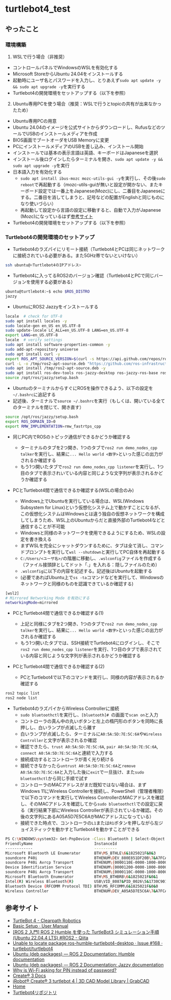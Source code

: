# turtlebot4_test

## やったこと

### 環境構築

1. WSLで行う場合（非推奨）

- コントロールパネルでWindowsのWSLを有効化する
- Microsoft StoreからUbuntu 24.04をインストールする
- 起動時にユーザ名とパスワードを入力し、とりあえず```sudo apt update -y && sudo apt upgrade -y```を実行する
- Turtlebot4の開発環境をセットアップする（以下を参照）

2. Ubuntu専用PCを使う場合（推奨：WSLで行うとtopicの共有が出来なかったため）

- Ubuntu専用PCの用意
- Ubuntu 24.04のイメージを公式サイトからダウンロードし、RufusなどのツールでUSBのインストールメディアを作成
- BIOS画面でブートオーダをUSB Memoryに変更
- PCにインストールメディアのUSBを差し込み、インストール開始
- インストールでは基本の表示言語は英語、キーボードはJapaneseを選択
- インストール後ログインしたらターミナルを開き、```sudo apt update -y && sudo apt upgrade -y```を実行
- 日本語入力を有効化する
  - ```sudo apt install ibus-mozc mozc-utils-gui -y```を実行し、その後```sudo reboot```で再起動する（mozc-utils-guiが無いと設定が開かない、またキーボード設定では一番上をJapanese(Mozc)にし、二番目をJapaneseにする。二番目を消してしまうと、記号などの配置がEnglishと同じものになり使いづらい）
  - 再起動して設定から言語の設定に移動すると、自動で入力がJapanese (Mozc)になっているはず[参考サイト](https://qiita.com/takuya66520126/items/8bb760bf99c4e25364e3 "ubuntuで日本語入力に変更する方法 #Linux - Qiita")
- Turtlebot4の開発環境をセットアップする（以下を参照）

### Turtlebot4の開発環境のセットアップ

- Turtlebot4のラズパイにリモート接続（Turtlebot4とPCは同じネットワークに接続されている必要がある。また5GHz帯でないといけない）

```sh
ssh ubuntu@<Turtlebot4のIPアドレス>
```

- Turtlebot4に入ってるROS2のバージョン確認（Turtlebot4とPCで同じバージョンを使用する必要がある）

```sh
ubuntu@turtlebot4:~$ echo $ROS_DISTRO
jazzy
```

- UbuntuにROS2 Jazzyをインストールする

```sh
locale  # check for UTF-8
sudo apt install locales -y
sudo locale-gen en_US en_US.UTF-8
sudo update-locale LC_ALL=en_US.UTF-8 LANG=en_US.UTF-8
export LANG=en_US.UTF-8
locale  # verify settings
sudo apt install software-properties-common -y
sudo add-apt-repository universe
sudo apt install curl -y
export ROS_APT_SOURCE_VERSION=$(curl -s https://api.github.com/repos/ros-infrastructure/ros-apt-source/releases/latest | grep -F "tag_name" | awk -F\" '{print $4}')
curl -L -o /tmp/ros2-apt-source.deb "https://github.com/ros-infrastructure/ros-apt-source/releases/download/${ROS_APT_SOURCE_VERSION}/ros2-apt-source_${ROS_APT_SOURCE_VERSION}.$(. /etc/os-release && echo $VERSION_CODENAME)_all.deb" # If using Ubuntu derivates use $UBUNTU_CODENAME
sudo apt install /tmp/ros2-apt-source.deb -y
sudo apt install ros-dev-tools ros-jazzy-desktop ros-jazzy-ros-base ros-jazzy-turtlebot4-desktop ros-jazzy-turtlebot4-description ros-jazzy-turtlebot4-msgs ros-jazzy-turtlebot4-navigation ros-jazzy-turtlebot4-node ros-jazzy-turtlebot4-bringup -y
source /opt/ros/jazzy/setup.bash
```

- UbuntuのターミナルからすぐにROSを操作できるよう、以下の設定を```~/.bashrc```に追記する
- 記述後、ターミナルで```source ~/.bashrc```を実行（もしくは、開いている全てのターミナルを閉じて、開き直す）

```sh
source /opt/ros/jazzy/setup.bash
export ROS_DOMAIN_ID=0
export RMW_IMPLEMENTATION=rmw_fastrtps_cpp
```

- 同じPC内でROSのトピック通信ができるかどうか確認する
  - ターミナルのタブを2つ開き、1つのタブで```ros2 run demo_nodes_cpp talker```を実行し、結果に```... Hello world <数字>```といった感じの出力がされるか確認する
  - もう1つ開いたタブで```ros2 run demo_nodes_cpp listener```を実行し、1つ目のタブで表示されいている内容と同じような文字列が表示されるかどうか確認する
 
- PCとTurtlebot4間で通信できるか確認する(WSLの場合のみ)
  - Windows上でUbuntuを実行している場合は、WSL(Windows Subsystem for Linux)という仮想化システム上で動かすことになるが、この仮想化システムはWindowsとは違う独自の仮想ネットワークを構成してしまうため、WSL上のUbuntuからだと直接外部のTurtlebot4などと通信することが不可能
  - Windowsと同様のネットワークを使用できるようにするため、WSLの設定を書き換える
  - まずWSLを完全にシャットダウンするために、タブは全て消し、コマンドプロンプトを実行して```wsl --shutdown```と実行してPC自体を再起動する
  - ```C:/Users/<ユーザ名>/```の階層に移動し、```.wslconfig```ファイルを作成する（ファイル接頭辞としてドット「.」を入れる：隠しファイルのため）
  - ```.wslconfig```に以下の内容を記述する。記述後はUbuntuを起動する
  - (必要であればUbuntu上で```ss -ta```コマンドなどを実行して、Windowsのネットワークと同様のものを認識できているか確認する)
 
```sh
[wsl2]
# Mirrored Networking Mode を有効にする
networkingMode=mirrored
```
 
- PCとTurtlebot4間で通信できるか確認する(1)
  - 上記と同様にタブを2つ開き、1つのタブで```ros2 run demo_nodes_cpp talker```を実行し、結果に```... Hello world <数字>```といった感じの出力がされるか確認する
  - もう1つ開いたタブでは、SSH接続でTurtlebot4にログインし、そこで```ros2 run demo_nodes_cpp listener```を実行、1つ目のタブで表示されている内容と同じような文字列が表示されるかどうか確認する
 
- PCとTurtlebot4間で通信できるか確認する(2)
  - PCとTurtlebot4で以下のコマンドを実行し、同様の内容が表示されるか確認する
 
```sh
ros2 topic list
ros2 node list
```

- Turtlebot4のラズパイからWireless Controllerに接続
  - ```sudo bluetoothctl```を実行し、```[bluetooth]# ```の画面で```scan on```と入力
  - コントローラの真ん中の丸いボタンと左上の楕円形のボタンを同時に長押しし、白いランプが点滅したら離す
  - 白いランプが点滅したら、ターミナルに```A0:5A:5D:7E:5C:6A```や```Wireless Controller```と文字が表示されるか確認
  - 確認できたら、```trust A0:5A:5D:7E:5C:6A```, ```pair A0:5A:5D:7E:5C:6A```, ```connect A0:5A:5D:7E:5C:6A```と連続で入力する
  - 接続成功するとコントローラが青く光り続ける
  - 接続できなかったら```untrust A0:5A:5D:7E:5C:6A```と```remove A0:5A:5D:7E:5C:6A```と入力した後に```exit```で一旦抜け、また```sudo bluetoothctl```から同じ手順で試す
  - コントローラのMACアドレスがまだ既知ではない場合は、まずWindows 11にWireless Controllerを接続し、PowerShell（管理者権限）で以下のコマンドを実行してWireless ControllerのMACアドレスを確認し、そのMACアドレスを確認してから```sudo bluetoothctl```での設定に戻る（実行結果下部にWireless Controllerが表示されているか確認。その後の文字列にあるA05A5D7E5C6AがMACアドレスになっている）
  - 接続できた時点で、コントローラの```L1```または```R1```ボタンを押しながら左ジョイスティックを動かすとTurtlebot4を動かすことができる

```sh
PS C:\WINDOWS\system32> Get-PnpDevice -Class Bluetooth | Select-Object FriendlyName, InstanceId, Status
FriendlyName                           InstanceId
------------                           ----------
Microsoft Bluetooth LE Enumerator      BTH\MS_BTHLE\6&1825021F&0&3
soundcore P40i                         BTHENUM\DEV_880E851DF20B\7&A7FCA4F&0&BLUETOOTHDEVICE_880E851DF20B
soundcore P40i Avrcp Transport         BTHENUM\{0000110E-0000-1000-8000-00805F9B34FB}_LOCALMFG&0002\7&A7FCA4F&0&880E...
Device Identification Service          BTHENUM\{00001200-0000-1000-8000-00805F9B34FB}_VID&0002054C_PID&05C4\7&A7FCA4...
soundcore P40i Avrcp Transport         BTHENUM\{0000110C-0000-1000-8000-00805F9B34FB}_LOCALMFG&0002\7&A7FCA4F&0&880E...
Microsoft Bluetooth Enumerator         BTH\MS_BTHBRB\6&1825021F&0&1
Intel(R) Wireless Bluetooth(R)         USB\VID_8087&PID_0026\5&1730C901&0&10
Bluetooth Device (RFCOMM Protocol TDI) BTH\MS_RFCOMM\6&1825021F&0&0
Wireless Controller                    BTHENUM\DEV_A05A5D7E5C6A\7&A7FCA4F&0&BLUETOOTHDEVICE_A05A5D7E5C6A  
```

## 参考サイト

- [TurtleBot 4 - Clearpath Robotics](https://clearpathrobotics.com/turtlebot-4/ "TurtleBot 4 - Clearpath Robotics")
- [Basic Setup · User Manual](https://clearpathrobotics.com/turtlebot-get-started/ "Basic Setup · User Manual")
- [[ROS 2 入門]  ROS 2 Humble を使った TurtleBot3 シミュレーション手順 (Ubuntu 22.04.4 LTS) #ROS2 - Qiita](https://qiita.com/Futo_Horio/items/2e78b3d160a0026d180c "[ROS 2 入門]  ROS 2 Humble を使った TurtleBot3 シミュレーション手順 (Ubuntu 22.04.4 LTS) #ROS2 - Qiita")
- [Unable to locate package ros-humble-turtlebot4-desktop  · Issue #168 · turtlebot/turtlebot4](https://github.com/turtlebot/turtlebot4/issues/168 "Unable to locate package ros-humble-turtlebot4-desktop  · Issue #168 · turtlebot/turtlebot4")
- [Ubuntu (deb packages) — ROS 2 Documentation: Humble  documentation](https://docs.ros.org/en/humble/Installation/Ubuntu-Install-Debs.html "Ubuntu (deb packages) — ROS 2 Documentation: Humble  documentation")
- [Ubuntu (deb packages) — ROS 2 Documentation: Jazzy  documentation](https://docs.ros.org/en/jazzy/Installation/Ubuntu-Install-Debs.html "Ubuntu (deb packages) — ROS 2 Documentation: Jazzy  documentation")
- [Why is Wi-Fi asking for PIN instead of password?](https://help.comporium.com/residential/s/article/Why-is-Wi-Fi-asking-for-PIN-instead-of-password "Why is Wi-Fi asking for PIN instead of password?")
- [Create® 3 Docs](https://iroboteducation.github.io/create3_docs/ "Create® 3 Docs")
- [iRobot® Create® 3 turtlebot 4 | 3D CAD Model Library | GrabCAD](https://grabcad.com/library/irobot-create-3-turtlebot-4-1 "iRobot® Create® 3 turtlebot 4 | 3D CAD Model Library | GrabCAD")
- [Home](http://192.168.1.142:8080/ "Home")
- [Turtlebot4リポジトリ](https://github.com/turtlebot/turtlebot4 "")
